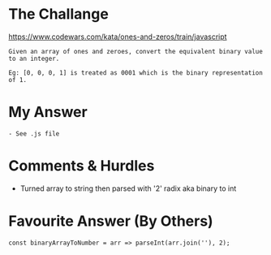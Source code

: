 # The Challange

https://www.codewars.com/kata/ones-and-zeros/train/javascript

```
Given an array of ones and zeroes, convert the equivalent binary value to an integer.

Eg: [0, 0, 0, 1] is treated as 0001 which is the binary representation of 1.
```

# My Answer

```
- See .js file
```

# Comments & Hurdles

- Turned array to string then parsed with '2' radix aka binary to int

# Favourite Answer (By Others)

```
const binaryArrayToNumber = arr => parseInt(arr.join(''), 2);
```
